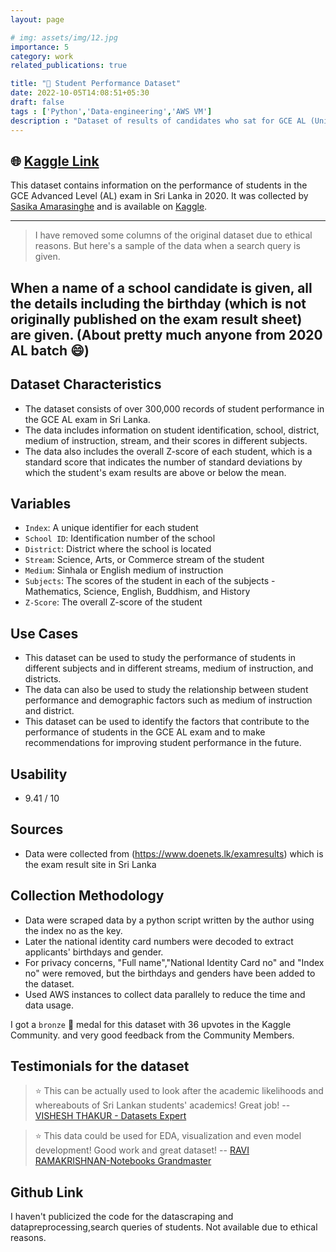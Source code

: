 ```yaml
---
layout: page

# img: assets/img/12.jpg
importance: 5
category: work
related_publications: true

title: "📃 Student Performance Dataset"
date: 2022-10-05T14:08:51+05:30
draft: false
tags : ['Python','Data-engineering','AWS VM']
description : "Dataset of results of candidates who sat for GCE AL (University Entrance Examination) containing  more than 300,000 records "
---
```



## 🌐 [Kaggle Link](https://www.kaggle.com/datasets/sasikaamarasinghe/student-performance-gce-al-exam-2020-sri-lanka)

This dataset contains information on the performance of students in the GCE Advanced Level (AL) exam in Sri Lanka in 2020. It was collected by [Sasika Amarasinghe](https://www.kaggle.com/sasikaamarasinghe) and is available on [Kaggle](https://www.kaggle.com/datasets/sasikaamarasinghe/student-performance-gce-al-exam-2020-sri-lanka).

<!-- ![Dataset coverimage](https://storage.googleapis.com/kaggle-datasets-images/2302701/3874430/392a677f33eed254db4316865e966ab4/dataset-cover.jpg?t=2022-06-28-10-41-30) -->

---
>I have removed some columns of the original dataset due to ethical reasons. But here's a sample of the data when a search query is given.

When a name of a school candidate is given, all the details including the birthday (which is not originally published on the exam result sheet) are given. **(About pretty much anyone from 2020 AL batch 😄)**
---
## Dataset Characteristics
- The dataset consists of over 300,000 records of student performance in the GCE AL exam in Sri Lanka.
- The data includes information on student identification, school, district, medium of instruction, stream, and their scores in different subjects.
- The data also includes the overall Z-score of each student, which is a standard score that indicates the number of standard deviations by which the student's exam results are above or below the mean.

## Variables
- `Index`: A unique identifier for each student
- `School ID`: Identification number of the school
- `District`: District where the school is located
- `Stream`: Science, Arts, or Commerce stream of the student
- `Medium`: Sinhala or English medium of instruction
- `Subjects`: The scores of the student in each of the subjects - Mathematics, Science, English, Buddhism, and History
- `Z-Score`: The overall Z-score of the student

## Use Cases
- This dataset can be used to study the performance of students in different subjects and in different streams, medium of instruction, and districts.
- The data can also be used to study the relationship between student performance and demographic factors such as medium of instruction and district.
- This dataset can be used to identify the factors that contribute to the performance of students in the GCE AL exam and to make recommendations for improving student performance in the future.

## Usability
- 9.41 / 10

## Sources

- Data were collected from (https://www.doenets.lk/examresults) which is the exam result site in Sri Lanka

## Collection Methodology

- Data were scraped data by a python script written by the author using the index no as the key.
- Later the national identity card numbers were decoded to extract applicants' birthdays and gender.
- For privacy concerns, "Full name","National Identity Card no" and "Index no" were removed, but the birthdays and genders have been added to the dataset.
- Used AWS instances to collect data parallely to reduce the time and data usage.

I got a `bronze` 🥉 medal for this dataset with 36 upvotes in the Kaggle Community. and very good feedback from the Community Members.

## Testimonials for the dataset

> ⭐ This can be actually used to look after the academic likelihoods and whereabouts of Sri Lankan students' academics! Great job! -- [VISHESH THAKUR - Datasets Expert](https://www.kaggle.com/vishesh1412)

> ⭐ This data could be used for EDA, visualization and even model development! Good work and great dataset! -- [RAVI RAMAKRISHNAN-Notebooks Grandmaster](https://www.kaggle.com/ravi20076)

## Github Link

I haven't publicized the code for the datascraping and datapreprocessing,search queries of students. Not available due to ethical reasons.


